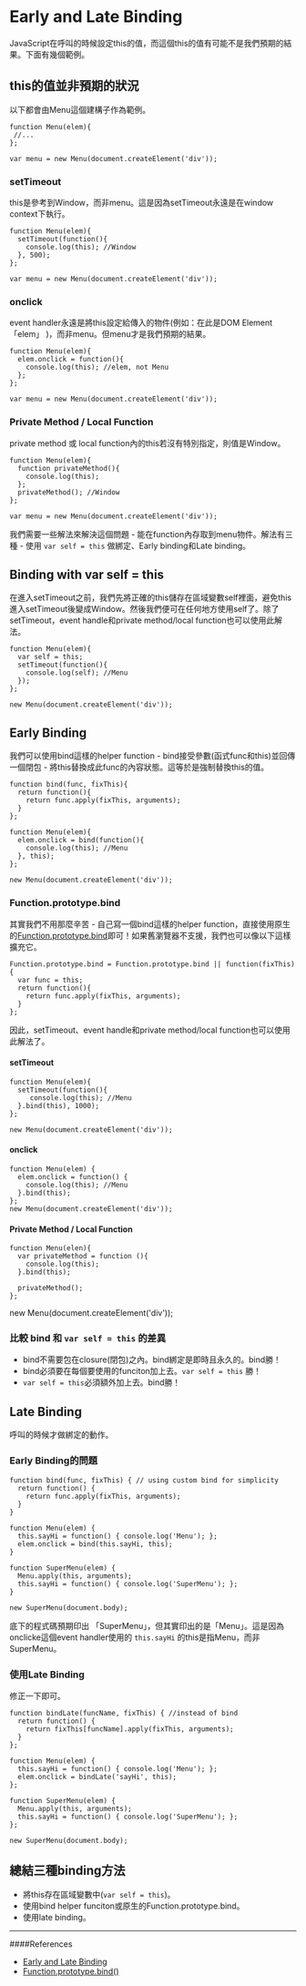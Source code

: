 # Early and Late Binding
JavaScript在呼叫的時候設定this的值，而這個this的值有可能不是我們預期的結果。下面有幾個範例。

## this的值並非預期的狀況
以下都會由Menu這個建構子作為範例。

    function Menu(elem){
     //...
    };
    
	var menu = new Menu(document.createElement('div'));

### setTimeout
this是參考到Window，而非menu。這是因為setTimeout永遠是在window context下執行。

    function Menu(elem){
      setTimeout(function(){
        console.log(this); //Window
      }, 500);
    };
    
    var menu = new Menu(document.createElement('div'));

### onclick
event handler永遠是將this設定給傳入的物件(例如：在此是DOM Element「elem」 )，而非menu。但menu才是我們預期的結果。

    function Menu(elem){
      elem.onclick = function(){
        console.log(this); //elem, not Menu
      };
    };
    
    var menu = new Menu(document.createElement('div'));

### Private Method / Local Function
private method 或 local function內的this若沒有特別指定，則值是Window。

    function Menu(elem){
      function privateMethod(){
        console.log(this);
      };
      privateMethod(); //Window
    };
    
    var menu = new Menu(document.createElement('div'));

我們需要一些解法來解決這個問題 - 能在function內存取到menu物件。解法有三種 - 使用 `var self = this` 做綁定、Early binding和Late binding。

## Binding with var self = this
在進入setTimeout之前，我們先將正確的this儲存在區域變數self裡面，避免this進入setTimeout後變成Window。然後我們便可在任何地方使用self了。除了setTimeout，event handle和private method/local function也可以使用此解法。

    function Menu(elem){
      var self = this;
      setTimeout(function(){
        console.log(self); //Menu
      });
    };
    
    new Menu(document.createElement('div'));

## Early Binding
我們可以使用bind這樣的helper function - bind接受參數(函式func和this)並回傳一個閉包 - 將this替換成此func的內容狀態。這等於是強制替換this的值。

    function bind(func, fixThis){
      return function(){
        return func.apply(fixThis, arguments);
      }
    };
    
    function Menu(elem){
      elem.onclick = bind(function(){
        console.log(this); //Menu
      }, this);
    };
    
    new Menu(document.createElement('div'));

### Function.prototype.bind
其實我們不用那麼辛苦 - 自己寫一個bind這樣的helper function，直接使用原生的[Function.prototype.bind](https://developer.mozilla.org/en-US/docs/Web/JavaScript/Reference/Global_Objects/Function/bind)即可！如果舊瀏覽器不支援，我們也可以像以下這樣擴充它。

    Function.prototype.bind = Function.prototype.bind || function(fixThis){
      var func = this;
      return function(){
        return func.apply(fixThis, arguments);
      }
    };

因此，setTimeout、event handle和private method/local function也可以使用此解法了。

#### setTimeout    

    function Menu(elem){
      setTimeout(function(){
         console.log(this); //Menu
      }.bind(this), 1000);
    };
    
    new Menu(document.createElement('div'));

#### onclick

    function Menu(elem) {
      elem.onclick = function() {
        console.log(this); //Menu
      }.bind(this);
    };
    new Menu(document.createElement('div'));

#### Private Method / Local Function

    function Menu(elen){
      var privateMethod = function (){
        console.log(this);
      }.bind(this);
    
      privateMethod();
    };

new Menu(document.createElement('div'));

### 比較 bind 和 `var self = this` 的差異
- bind不需要包在closure(閉包)之內。bind綁定是即時且永久的。bind勝！
- bind必須要在每個要使用的funciton加上去。`var self = this` 勝！
- `var self = this`必須額外加上去。bind勝！

## Late Binding
呼叫的時候才做綁定的動作。

### Early Binding的問題

    function bind(func, fixThis) { // using custom bind for simplicity
      return function() {
        return func.apply(fixThis, arguments);
      }
    }
     
    function Menu(elem) {
      this.sayHi = function() { console.log('Menu'); };
      elem.onclick = bind(this.sayHi, this);
    }
     
    function SuperMenu(elem) {
      Menu.apply(this, arguments);
      this.sayHi = function() { console.log('SuperMenu'); };
    }
     
    new SuperMenu(document.body);

底下的程式碼預期印出 「SuperMenu」，但其實印出的是「Menu」。這是因為onclicke這個event handler使用的 `this.sayHi` 的this是指Menu，而非SuperMenu。

### 使用Late Binding
修正一下即可。

    function bindLate(funcName, fixThis) { //instead of bind
      return function() {
        return fixThis[funcName].apply(fixThis, arguments);
      }
    };
     
    function Menu(elem) {
      this.sayHi = function() { console.log('Menu'); };
      elem.onclick = bindLate('sayHi', this);
    };
     
    function SuperMenu(elem) {
      Menu.apply(this, arguments);
      this.sayHi = function() { console.log('SuperMenu'); };
    };
     
    new SuperMenu(document.body);
    
## 總結三種binding方法
- 將this存在區域變數中(`var self = this`)。
- 使用bind helper funciton或原生的Function.prototype.bind。
- 使用late binding。

---
####References
- [Early and Late Binding](http://javascript.info/tutorial/binding)
- [Function.prototype.bind()](https://developer.mozilla.org/en-US/docs/Web/JavaScript/Reference/Global_Objects/Function/bind)
